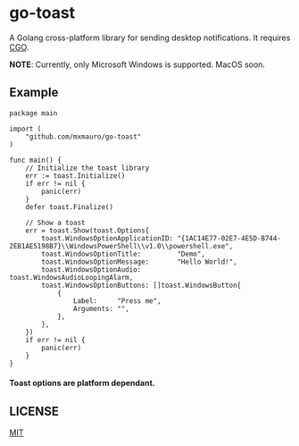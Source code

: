 # go-toast

A Golang cross-platform library for sending desktop notifications. It requires [CGO](https://go.dev/wiki/cgo).

**NOTE**: Currently, only Microsoft Windows is supported. MacOS soon.

## Example

```golang
package main

import (
    "github.com/mxmauro/go-toast"
)

func main() {
    // Initialize the toast library
    err := toast.Initialize()
    if err != nil {
        panic(err)
    }
    defer toast.Finalize()

    // Show a toast
    err = toast.Show(toast.Options{
        toast.WindowsOptionApplicationID: "{1AC14E77-02E7-4E5D-B744-2EB1AE5198B7}\\WindowsPowerShell\\v1.0\\powershell.exe",
        toast.WindowsOptionTitle:         "Demo",
        toast.WindowsOptionMessage:       "Hello World!",
        toast.WindowsOptionAudio:         toast.WindowsAudioLoopingAlarm,
        toast.WindowsOptionButtons: []toast.WindowsButton{
            {
                Label:     "Press me",
                Arguments: "",
            },
        },
    })
    if err != nil {
        panic(err)
    }
}
```

#### Toast options are platform dependant.

## LICENSE

[MIT](/LICENSE)
